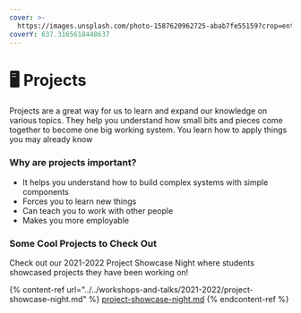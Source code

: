 ```yaml
---
cover: >-
  https://images.unsplash.com/photo-1587620962725-abab7fe55159?crop=entropy&cs=srgb&fm=jpg&ixid=MnwxOTcwMjR8MHwxfHNlYXJjaHwyfHxwcm9ncmFtbWluZ3xlbnwwfHx8fDE2NDI4NDEwOTk&ixlib=rb-1.2.1&q=85
coverY: 637.3165618448637
---
```


# 🖥 Projects

Projects are a great way for us to learn and expand our knowledge on various topics. They help you understand how small bits and pieces come together to become one big working system. You learn how to apply things you may already know&#x20;

### Why are projects important?

* It helps you understand how to build complex systems with simple components
* Forces you to learn new things
* Can teach you to work with other people
* Makes you more employable

### Some Cool Projects to Check Out

Check out our 2021-2022 Project Showcase Night where students showcased projects they have been working on!

{% content-ref url="../../workshops-and-talks/2021-2022/project-showcase-night.md" %}
[project-showcase-night.md](../../workshops-and-talks/2021-2022/project-showcase-night.md)
{% endcontent-ref %}

